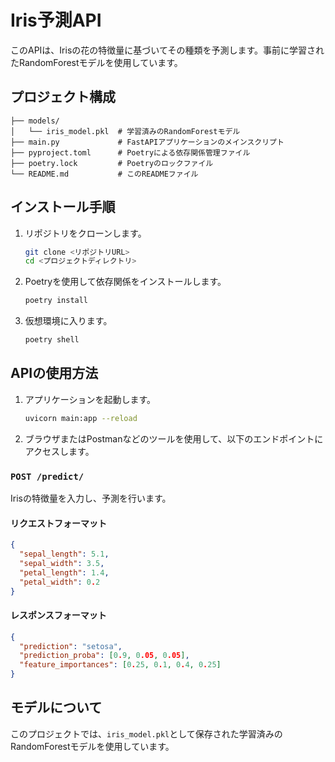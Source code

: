 # Iris予測API

このAPIは、Irisの花の特徴量に基づいてその種類を予測します。事前に学習されたRandomForestモデルを使用しています。

## プロジェクト構成

```
├── models/
│   └── iris_model.pkl  # 学習済みのRandomForestモデル
├── main.py             # FastAPIアプリケーションのメインスクリプト
├── pyproject.toml      # Poetryによる依存関係管理ファイル
├── poetry.lock         # Poetryのロックファイル
└── README.md           # このREADMEファイル
```

## インストール手順

1. リポジトリをクローンします。

    ```bash
    git clone <リポジトリURL>
    cd <プロジェクトディレクトリ>
    ```

2. Poetryを使用して依存関係をインストールします。

    ```bash
    poetry install
    ```

3. 仮想環境に入ります。

    ```bash
    poetry shell
    ```

## APIの使用方法

1. アプリケーションを起動します。

    ```bash
    uvicorn main:app --reload
    ```

2. ブラウザまたはPostmanなどのツールを使用して、以下のエンドポイントにアクセスします。

### `POST /predict/`

Irisの特徴量を入力し、予測を行います。

#### リクエストフォーマット

```json
{
  "sepal_length": 5.1,
  "sepal_width": 3.5,
  "petal_length": 1.4,
  "petal_width": 0.2
}
```

#### レスポンスフォーマット

```json
{
  "prediction": "setosa",
  "prediction_proba": [0.9, 0.05, 0.05],
  "feature_importances": [0.25, 0.1, 0.4, 0.25]
}
```

## モデルについて

このプロジェクトでは、`iris_model.pkl`として保存された学習済みのRandomForestモデルを使用しています。